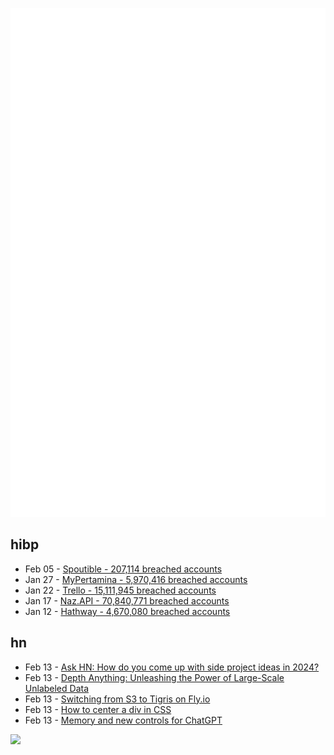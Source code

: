![Metrics](https://raw.githubusercontent.com/phixion/phixion/master/metrics.svg)

## hibp

<!--
for https://github.com/phixion/phixion/blob/main/.github/workflows/feeds.yml
-->
<!--START_SECTION:haveibeenpwnd-->
- Feb 05 - [Spoutible - 207,114 breached accounts](https://haveibeenpwned.com/PwnedWebsites#Spoutible)
- Jan 27 - [MyPertamina - 5,970,416 breached accounts](https://haveibeenpwned.com/PwnedWebsites#MyPertamina)
- Jan 22 - [Trello - 15,111,945 breached accounts](https://haveibeenpwned.com/PwnedWebsites#Trello)
- Jan 17 - [Naz.API - 70,840,771 breached accounts](https://haveibeenpwned.com/PwnedWebsites#NazApi)
- Jan 12 - [Hathway - 4,670,080 breached accounts](https://haveibeenpwned.com/PwnedWebsites#Hathway)
<!--END_SECTION:haveibeenpwnd-->

## hn

<!--
for https://github.com/phixion/phixion/blob/main/.github/workflows/feeds.yml
-->
<!--START_SECTION:hn-->
- Feb 13 - [Ask HN: How do you come up with side project ideas in 2024?](https://news.ycombinator.com/item?id=39361661)
- Feb 13 - [Depth Anything: Unleashing the Power of Large-Scale Unlabeled Data](https://depth-anything.github.io/)
- Feb 13 - [Switching from S3 to Tigris on Fly.io](https://benhoyt.com/writings/flyio-and-tigris/)
- Feb 13 - [How to center a div in CSS](https://www.joshwcomeau.com/css/center-a-div/)
- Feb 13 - [Memory and new controls for ChatGPT](https://openai.com/blog/memory-and-new-controls-for-chatgpt)
<!--END_SECTION:hn-->

<!--
for https://yhype.me
-->
![](https://hit.yhype.me/github/profile?user_id=13013670)
